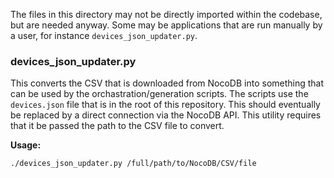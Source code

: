 The files in this directory may not be directly imported within the codebase, but are needed anyway. Some may be applications that are run manually by a user, for instance `devices_json_updater.py`.

### devices_json_updater.py

This converts the CSV that is downloaded from NocoDB into something that can be used by the orchastration/generation scripts. The scripts use the `devices.json` file that is in the root of this repository. This should eventually be replaced by a direct connection via the NocoDB API. This utility requires that it be passed the path to the CSV file to convert.

**Usage:**

```bash
./devices_json_updater.py /full/path/to/NocoDB/CSV/file
```
